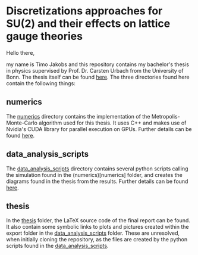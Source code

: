 # Discretizations approaches for SU(2) and their effects on lattice gauge theories

Hello there,

my name is Timo Jakobs and this repository contains my bachelor's thesis in physics supervised by Prof. Dr. Carsten Urbach from the University of Bonn. The thesis itself can be found [here](https://raw.githubusercontent.com/teajay99/bachelor_thesis/main/thesis/thesis.pdf). The three directories found here contain the following things:

## numerics

The [numerics](numerics) directory contains the implementation of the Metropolis-Monte-Carlo algorithm used for this thesis. It uses C++ and makes use of Nvidia's CUDA library for parallel execution on GPUs. Further details can be found [here](numerics/README.md).

## data_analysis_scripts

The [data_analysis_scripts](data_analysis_scripts) directory contains several python scripts calling the simulation found in the (numerics)[numerics] folder, and creates the diagrams found in the thesis from the results. Further details can be found [here](data_analysis_scripts/README.md). 

## thesis

In the [thesis](thesis) folder, the LaTeX source code of the final report can be found. It also contain some symbolic links to plots and pictures created within the export folder in the [data_analysis_scripts](data_analysis_scripts) folder. These are unresolved, when initially cloning the repository, as the files are created by the python scripts found in the [data_analysis_scripts](data_analysis_scripts).
